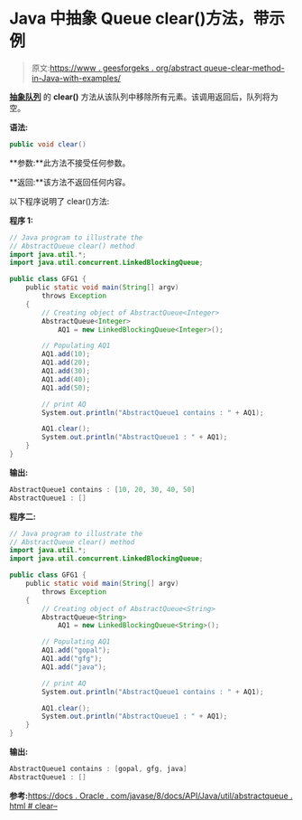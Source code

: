 # Java 中抽象 Queue clear()方法，带示例

> 原文:[https://www . geesforgeks . org/abstract queue-clear-method-in-Java-with-examples/](https://www.geeksforgeeks.org/abstractqueue-clear-method-in-java-with-examples/)

**[抽象队列](https://www.geeksforgeeks.org/abstractqueue-in-java-with-examples/)** 的 **clear()** 方法从该队列中移除所有元素。该调用返回后，队列将为空。

**语法:**

```java
public void clear()
```

**参数:**此方法不接受任何参数。

**返回:**该方法不返回任何内容。

以下程序说明了 clear()方法:

**程序 1:**

```java
// Java program to illustrate the
// AbstractQueue clear() method
import java.util.*;
import java.util.concurrent.LinkedBlockingQueue;

public class GFG1 {
    public static void main(String[] argv)
        throws Exception
    {
        // Creating object of AbstractQueue<Integer>
        AbstractQueue<Integer>
            AQ1 = new LinkedBlockingQueue<Integer>();

        // Populating AQ1
        AQ1.add(10);
        AQ1.add(20);
        AQ1.add(30);
        AQ1.add(40);
        AQ1.add(50);

        // print AQ
        System.out.println("AbstractQueue1 contains : " + AQ1);

        AQ1.clear();
        System.out.println("AbstractQueue1 : " + AQ1);
    }
}
```

**输出:**

```java
AbstractQueue1 contains : [10, 20, 30, 40, 50]
AbstractQueue1 : []

```

**程序二:**

```java
// Java program to illustrate the
// AbstractQueue clear() method
import java.util.*;
import java.util.concurrent.LinkedBlockingQueue;

public class GFG1 {
    public static void main(String[] argv)
        throws Exception
    {
        // Creating object of AbstractQueue<String>
        AbstractQueue<String>
            AQ1 = new LinkedBlockingQueue<String>();

        // Populating AQ1
        AQ1.add("gopal");
        AQ1.add("gfg");
        AQ1.add("java");

        // print AQ
        System.out.println("AbstractQueue1 contains : " + AQ1);

        AQ1.clear();
        System.out.println("AbstractQueue1 : " + AQ1);
    }
}
```

**输出:**

```java
AbstractQueue1 contains : [gopal, gfg, java]
AbstractQueue1 : []

```

**参考:**[https://docs . Oracle . com/javase/8/docs/API/Java/util/abstractqueue . html # clear–](https://docs.oracle.com/javase/8/docs/api/java/util/AbstractQueue.html#clear--)